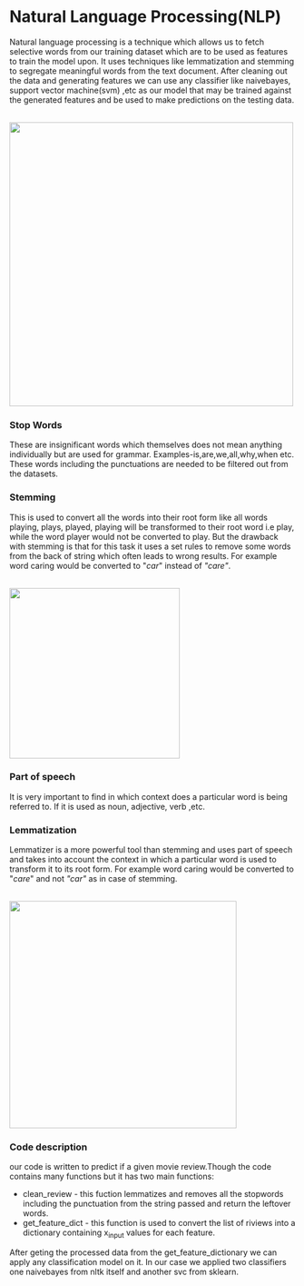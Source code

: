 # Natural Language Processing(NLP)
Natural language processing is a technique which allows us to fetch selective words from our training dataset which are to be used as features to train the model upon. It uses techniques like lemmatization and stemming to segregate meaningful words from the text document. After cleaning out the data and generating features we can use any classifier like naivebayes, support vector machine(svm) ,etc as our model that may be trained against the generated features and be used to make predictions on the testing data.

</br>
<img src="https://storage.googleapis.com/aliz-website-sandbox-strapi-cms/Natural_Language_Processing_03_1_png_1a3c947369/Natural_Language_Processing_03_1_png_1a3c947369.webp" width=500>

</br>

### Stop Words
These are insignificant words which themselves does not mean anything individually but are used for grammar. Examples-is,are,we,all,why,when etc. These words including the punctuations are needed to be filtered out from the datasets.

### Stemming
This is used to convert all the words into their root form like all words playing, plays, played, playing will be transformed to their root word i.e play, while the word player would not be converted to play. But the drawback with stemming is that for this task it uses a set rules to remove some words from the back of string which often leads to wrong results. For example word caring would be converted to "*car*" instead of *"care"*.

</br>
<img src="https://csharpcorner-mindcrackerinc.netdna-ssl.com/UploadFile/BlogImages/04102018020016AM/1.jpg" width=300>

</br>

### Part of speech
It is very important to find in which context does a particular word is being referred to. If it is used as noun, adjective, verb ,etc.

### Lemmatization
Lemmatizer is a more powerful tool than stemming and uses part of speech and takes into account the context in which a particular word is used to transform it to its root form. For example word caring would be converted to "*care*" and not *"car"* as in case of stemming.

</br>

<img src="https://camo.githubusercontent.com/369569beca1e2ddcd4d5ab03afabe27a6015c13a75d662885f91633499b739d3/68747470733a2f2f6d69726f2e6d656469756d2e636f6d2f6d61782f323035302f312a455335627437496f496e49713259696f5170327a63512e706e67" width=400>

</br>

### Code description
our code is written to predict if a given movie review.Though the code contains many functions but it has two main functions:
* clean_review - this fuction lemmatizes and removes all the stopwords including the punctuation from the string passed and return the leftover words.
* get_feature_dict - this function is used to convert the list of riviews into a dictionary containing x<sub>input</sub> values for each feature.

After geting the processed data from the get_feature_dictionary we can apply any classification model on it. In our case we applied two classifiers one naivebayes from nltk itself and another svc from sklearn.